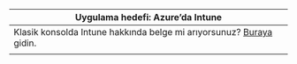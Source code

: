 |Uygulama hedefi: Azure’da Intune |
|--|
|Klasik konsolda Intune hakkında belge mi arıyorsunuz? [Buraya](/intune/introduction-intune?toc=/intune-classic/toc.json) gidin.|
| |

